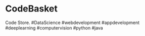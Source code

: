 # CodeBasket
Code Store. #DataScience #webdevelopment #appdevelopment #deeplearning #computervision #python #java
